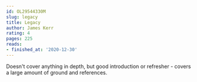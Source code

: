 ```yaml
---
id: OL29544330M
slug: legacy
title: Legacy
author: James Kerr
rating: 4
pages: 225
reads:
- finished_at: '2020-12-30'
---
```

Doesn't cover anything in depth, but good introduction or refresher - covers a large amount of ground and references.
